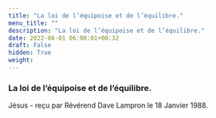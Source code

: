 ```yaml
---
title: "La loi de l’équipoise et de l’équilibre."
menu_title: ""
description: "La loi de l’équipoise et de l’équilibre."
date: 2022-06-01 06:00:01+00:32
draft: False
hidden: True
weight:
---
```

### La loi de l’équipoise et de l’équilibre.

Jésus - reçu par Révérend Dave Lampron le 18 Janvier 1988.



